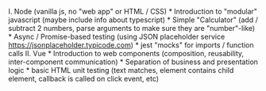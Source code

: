 I. Node (vanilla js, no "web app" or HTML / CSS)
    * Introduction to "modular" javascript (maybe include info about typescript)
    * Simple "Calculator" (add / subtract 2 numbers, parse arguments to make sure they are "number"-like)
    * Async / Promise-based testing (using JSON placeholder service https://jsonplaceholder.typicode.com)
    * jest "mocks" for imports / function calls
II. Vue
    * Introduction to web components (composition, reusability, inter-component communication)
    * Separation of business and presentation logic
    * basic HTML unit testing (text matches, element contains child element, callback is called on click event, etc)
    <!-- * Snapshot HTML testing -->
    <!-- * VERY basic Mirage demonstration -->
